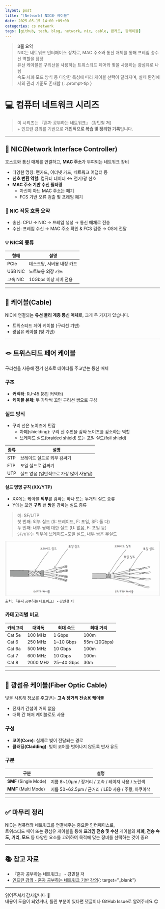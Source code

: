 ```yaml
---
layout: post
title: "[Network] NIC와 케이블"
date: 2025-05-15 14:00 +09:00
categories: cs network
tags: [github, tech, blog, network, nic, cable, 랜카드, 광케이블]
---
```


> **3줄 요약**
<br>NIC는 네트워크 인터페이스 장치로, MAC 주소와 통신 매체를 통해 프레임 송수신 역할을 담당
<br>유선 케이블은 구리선을 사용하는 트위스티드 페어와 빛을 사용하는 광섬유로 나뉨
<br>속도·차폐·모드 방식 등 다양한 특성에 따라 케이블 선택이 달라지며, 실제 환경에서의 관리 기준도 존재함
{: .prompt-tip }

# 💻 컴퓨터 네트워크 시리즈

> 이 시리즈는 『혼자 공부하는 네트워크』 (강민철 저)
> <br> + 인프런 강의를 기반으로 **개인적으로 복습 및 정리한 기록**입니다.

---

## 📌 NIC(Network Interface Controller)

호스트와 통신 매체를 연결하고, **MAC 주소**가 부여되는 네트워크 장비

- 다양한 명칭: 랜카드, 이더넷 카드, 네트워크 어댑터 등
- **신호 변환 역할**: 컴퓨터 데이터 ↔ 전기/광 신호
- **MAC 주소 기반 수신 필터링**
  - 자신이 아닌 MAC 주소는 폐기
  - FCS 기반 오류 검출 및 프레임 폐기

### 📎 NIC 작동 흐름 요약

- 송신: CPU → NIC → 프레임 생성 → 통신 매체로 전송  
- 수신: 프레임 수신 → MAC 주소 확인 & FCS 검증 → OS에 전달

### 💡 NIC의 종류

| 형태 | 설명 |
|------|------|
| PCIe | 데스크탑, 서버용 내장 카드 |
| USB NIC | 노트북용 외장 카드 |
| 고속 NIC | 10Gbps 이상 서버 전용 |

---

## 🧵 케이블(Cable)

NIC에 연결되는 **유선 물리 계층 통신 매체**로, 크게 두 가지가 있습니다.

- 트위스티드 페어 케이블 (구리선 기반)
- 광섬유 케이블 (빛 기반)

---

## 🪢 트위스티드 페어 케이블

구리선을 사용해 전기 신호로 데이터를 주고받는 통신 매체

### 구조

- **커넥터**: RJ-45 (8핀 커넥터)  
- **케이블 본체**: 두 가닥씩 꼬인 구리선 쌍으로 구성

### 실드 방식

- 구리 선은 노이즈에 민감
  - 차폐(shielding): 구리 선 주변을 감싸 노이즈를 감소하는 역할
  - 브레이드 실드(braided shield) 또는 포일 실드(foil shield)  

| 종류 | 설명 |
|------|------|
| STP | 브레이드 실드로 외부 감싸기 |
| FTP | 포일 실드로 감싸기 |
| UTP | 실드 없음 (일반적으로 가장 많이 사용됨) |

#### 실드 명명 규칙 (XX/YTP)

- XX에는 케이블 **외부**를 감싸는 하나 또는 두개의 실드 종류
- Y에는 꼬인 **구리 선 쌍**을 감싸는 실드 종류  

> 예: SF/UTP  
> 첫 번째: 외부 실드 (S: 브레이드, F: 포일, SF: 둘 다)  
> 두 번째: 내부 쌍에 대한 실드 (U: 없음, F: 포일 등)  
> `SF/UTP`는 외부에 브레이드+포일 실드, 내부 쌍은 무실드

![실드 구조 예시](assets/img/cs/cable-shield-types.jpg)
<sub>출처: 『혼자 공부하는 네트워크』 - 강민철 저</sub>

### 카테고리별 비교

| 카테고리 | 대역폭 | 최대 속도 | 최대 거리 |
|----------|--------|-----------|------------|
| Cat 5e   | 100 MHz | 1 Gbps    | 100m       |
| Cat 6    | 250 MHz | 1~10 Gbps | 55m (10Gbps)|
| Cat 6a   | 500 MHz | 10 Gbps   | 100m       |
| Cat 7    | 600 MHz | 10 Gbps   | 100m       |
| Cat 8    | 2000 MHz| 25~40 Gbps| 30m        |

---

## 🌈 광섬유 케이블(Fiber Optic Cable)

빛을 사용해 정보를 주고받는 **고속 장거리 전송용 케이블**

- 전자기 간섭이 거의 없음
- 대륙 간 해저 케이블로도 사용

### 구성

- **코어(Core)**: 실제로 빛이 전달되는 경로
- **클래딩(Cladding)**: 빛이 코어를 벗어나지 않도록 반사 유도

### 구분

| 구분 | 설명 |
|------|------|
| **SMF** (Single Mode) | 지름 8~10μm / 장거리 / 고속 / 레이저 사용 / 노란색 |
| **MMF** (Multi Mode) | 지름 50~62.5μm / 근거리 / LED 사용 / 주황, 아쿠아색 |

---

<!-- ## 🧰 현장 활용 팁

<details>
<summary>팁 확인</summary>
<div markdown="1">

### 📌 케이블 테스트기 사용

- 선 순서 오류, 핀 불량, 전송 신호 검증 가능
- 케이블 단선, 핀 크로스 확인에 필수

### 📌 PoE 지원 여부 확인

- **Power over Ethernet**: 데이터와 전력을 동시에 전송
- CCTV, 무선 AP, VoIP 전화기에 주로 활용됨

### 📌 색상 관리 (비공식 규칙)

- 파랑: 데이터 / 빨강: VoIP / 노랑: PoE / 주황: 백본 등
- 대규모 구축 시 네트워크 식별에 유리

---

## 🔧 배선 규격 (TIA/EIA-568)

- RJ-45 커넥터의 핀 배열 규격
- 스트레이트 vs 크로스 케이블 구분  

```
A타입: 1-G/W, 2-G, 3-O/W, 4-Bl, 5-Bl/W, 6-O, 7-Br/W, 8-Br  
B타입: 1-O/W, 2-O, 3-G/W, 4-Bl, 5-Bl/W, 6-G, 7-Br/W, 8-Br
```

</div>
</details>

--- -->

## ✅ 마무리 정리

NIC는 컴퓨터와 네트워크를 연결해주는 중요한 인터페이스로,  
트위스티드 페어 또는 광섬유 케이블을 통해 **프레임 전송 및 수신**
케이블의 **차폐, 전송 속도, 거리, 모드** 등 다양한 요소를 고려하여 목적에 맞는 장비를 선택하는 것이 중요

---

## 📚 참고 자료

- 『혼자 공부하는 네트워크』 - 강민철 저  
- [인프런 강의 - 혼자 공부하는 네트워크 기반 강의](https://www.inflearn.com/course/%EA%B0%9C%EB%B0%9C%EC%9E%90-%EC%BB%B4%ED%93%A8%ED%84%B0%EA%B3%B5%ED%95%99-%ED%98%BC%EC%9E%90%EA%B3%B5%EB%B6%80%ED%95%98%EB%8A%94-%EB%84%A4%ED%8A%B8%EC%9B%8C%ED%81%AC){: target="_blank"}

---

읽어주셔서 감사합니다 🙌  
내용이 도움이 되었거나, 틀린 부분이 있다면 댓글이나 GitHub Issue로 알려주세요 😊
